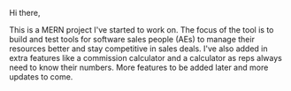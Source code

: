 Hi there,

This is a MERN project I've started to work on. The focus of the tool is to build and test tools for software sales people (AEs) to manage their resources better and stay competitive in sales deals. I've also added in extra features like a commission calculator and a calculator as reps always need to know their numbers. More features to be added later and more updates to come. 